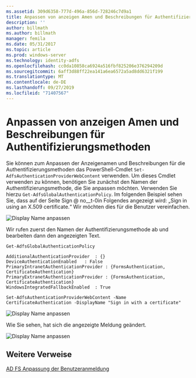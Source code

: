```yaml
---
ms.assetid: 309d6358-777d-496a-856d-728246c7d9a1
title: Anpassen von anzeigen Amen und Beschreibungen für Authentifizierungsmethoden
description: ''
author: billmath
ms.author: billmath
manager: femila
ms.date: 05/31/2017
ms.topic: article
ms.prod: windows-server
ms.technology: identity-adfs
ms.openlocfilehash: cc0da10858ca6924a516fbf825206e376294209d
ms.sourcegitcommit: 6aff3d88ff22ea141a6ea6572a5ad8dd6321f199
ms.translationtype: MT
ms.contentlocale: de-DE
ms.lasthandoff: 09/27/2019
ms.locfileid: "71407567"
---
```

# <a name="customize-the-display-names-and-descriptions-for-authentication-methods"></a>Anpassen von anzeigen Amen und Beschreibungen für Authentifizierungsmethoden 


Sie können zum Anpassen der Anzeigenamen und Beschreibungen für die Authentifizierungsmethoden das PowerShell-Cmdlet `Set-AdfsAuthenticationProviderWebContent` verwenden.  Um dieses Cmdlet verwenden zu können, benötigen Sie zunächst den Namen der Authentifizierungsmethode, die Sie anpassen möchten.  Verwenden Sie hierzu `Get-AdfsGlobalAuthenticationPolicy`.  Im folgenden Beispiel sehen Sie, dass auf der Seite Sign @ no__t-0in Folgendes angezeigt wird:  „Sign in using an X.509 certificate.“  Wir möchten dies für die Benutzer vereinfachen.  
  
![Display Name anpassen](media/AD-FS-user-sign-in-customization/ADFS_Customize_Update1.PNG)  
  
Wir rufen zuerst den Namen der Authentifizierungsmethode ab und bearbeiten dann den angezeigten Text.  
  
 
    Get-AdfsGlobalAuthenticationPolicy  
      
    AdditionalAuthenticationProvider  : {}  
    DeviceAuthenticationEnabled   : False  
    PrimaryIntranetAuthenticationProvider : {FormsAuthentication, CertificateAuthentication}  
    PrimaryExtranetAuthenticationProvider : {FormsAuthentication, CertificateAuthentication}  
    WindowsIntegratedFallbackEnabled  : True  
      
    Set-AdfsAuthenticationProviderWebContent -Name CertificateAuthentication -DisplayName "Sign in with a certificate"  
  
  
![Display Name anpassen](media/AD-FS-user-sign-in-customization/ADFS_Customize_Update2.PNG)  
  
Wie Sie sehen, hat sich die angezeigte Meldung geändert.  
  
![Display Name anpassen](media/AD-FS-user-sign-in-customization/ADFS_Customize_Update3.PNG)  

## <a name="additional-references"></a>Weitere Verweise 
[AD FS Anpassung der Benutzeranmeldung](AD-FS-user-sign-in-customization.md) 
